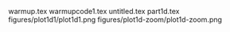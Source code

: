 warmup.tex
warmupcode1.tex
untitled.tex
part1d.tex
figures/plot1d1/plot1d1.png
figures/plot1d-zoom/plot1d-zoom.png
